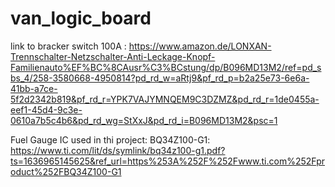 # van_logic_board

link to bracker switch 100A : https://www.amazon.de/LONXAN-Trennschalter-Netzschalter-Anti-Leckage-Knopf-Familienauto%EF%BC%8CAusr%C3%BCstung/dp/B096MD13M2/ref=pd_sbs_4/258-3580668-4950814?pd_rd_w=aRtj9&pf_rd_p=b2a25e73-6e6a-41bb-a7ce-5f2d2342b819&pf_rd_r=YPK7VAJYMNQEM9C3DZMZ&pd_rd_r=1de0455a-eef1-45d4-9c3e-0610a7b5c4b6&pd_rd_wg=StXxJ&pd_rd_i=B096MD13M2&psc=1

Fuel Gauge IC used in thi project: BQ34Z100-G1: https://www.ti.com/lit/ds/symlink/bq34z100-g1.pdf?ts=1636965145625&ref_url=https%253A%252F%252Fwww.ti.com%252Fproduct%252FBQ34Z100-G1
